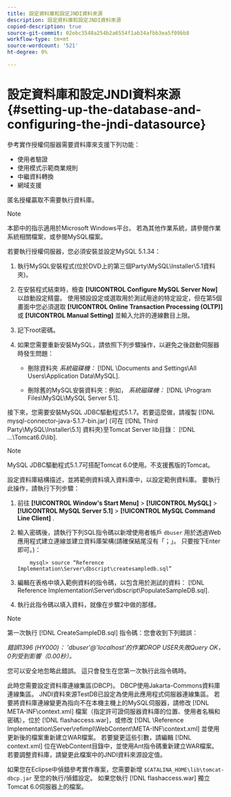 ```yaml
---
title: 設定資料庫和設定JNDI資料來源
description: 設定資料庫和設定JNDI資料來源
copied-description: true
source-git-commit: 02ebc3548a254b2a6554f1ab34afbb3ea5f09bb8
workflow-type: tm+mt
source-wordcount: '521'
ht-degree: 0%

---
```


# 設定資料庫和設定JNDI資料來源 {#setting-up-the-database-and-configuring-the-jndi-datasource}

參考實作授權伺服器需要資料庫來支援下列功能：

* 使用者驗證
* 使用模式示範商業規則
* 中繼資料轉換
* 網域支援

匿名授權贏取不需要執行資料庫。

>[!NOTE]
>
>本節中的指示適用於Microsoft Windows平台。 若為其他作業系統，請參閱作業系統相關檔案，或參閱MySQL檔案。

若要執行授權伺服器，您必須安裝並設定MySQL 5.1.34：

1. 執行MySQL安裝程式(位於DVD上的第三個Party\MySQL\Installer\5.1資料夾)。
1. 在安裝程式結束時，檢查 **[!UICONTROL Configure MySQL Server Now]** 以啟動設定精靈。 使用預設設定或選取用於測試用途的特定設定，但在第5個畫面中您必須選取 **[!UICONTROL Online Transaction Processing (OLTP)]** 或 **[!UICONTROL Manual Setting]** 並輸入允許的連線數目上限。

1. 記下root密碼。
1. 如果您需要重新安裝MySQL，請依照下列步驟操作，以避免之後啟動伺服器時發生問題：

   * 刪除資料夾 *系統磁碟機：* [!DNL \Documents and Settings\All Users\Application Data\MySQL].

   * 刪除舊的MySQL安裝資料夾：例如， *系統磁碟機：* [!DNL \Program Files\MySQL\MySQL Server 5.1].

接下來，您需要安裝MySQL JDBC驅動程式5.1.7。若要這麼做，請複製 [!DNL mysql-connector-java-5.1.7-bin.jar] (可在 [!DNL Third Party\MySQL\Installer\5.1] 資料夾)至Tomcat Server lib目錄： [!DNL ...\Tomcat6.0\lib].

>[!NOTE]
>
>MySQL JDBC驅動程式5.1.7可搭配Tomcat 6.0使用。不支援舊版的Tomcat。

設定資料庫結構描述，並將範例資料填入資料庫中，以設定範例資料庫。 要執行此操作，請執行下列步驟：

1. 前往  **[!UICONTROL Window's Start Menu]** > **[!UICONTROL MySQL]** > **[!UICONTROL MySQL Server 5.1]** > **[!UICONTROL MySQL Command Line Client]** .
1. 輸入密碼後，請執行下列SQL指令碼以新增使用者帳戶 `dbuser` 用於透過Web應用程式建立連線並建立資料庫架構(請確保結尾沒有「；」。 只要按下Enter即可。)：

   ```
       mysql> source “Reference Implementation\Server\dbscript\createsampledb.sql”
   ```

1. 編輯在表格中填入範例資料的指令碼，以包含用於測試的資料： [!DNL Reference Implementation\Server\dbscript\PopulateSampleDB.sql].
1. 執行此指令碼以填入資料，就像在步驟2中做的那樣。

>[!NOTE]
>
>第一次執行 [!DNL CreateSampleDB.sql] 指令碼：您會收到下列錯誤：

*錯誤1396 (HY000)： &#39;dbuser&#39;@&#39;localhost&#39;的作業DROP USER失敗Query OK，0列受到影響（0.00秒）。*

您可以安全地忽略此錯誤。 這只會發生在您第一次執行此指令碼時。

此時您需要設定資料庫連線集區(DBCP)。 DBCP使用Jakarta-Commons資料庫連線集區。 JNDI資料來源TestDB已設定為使用此應用程式伺服器連線集區。 若要將資料庫連線變更為指向不在本機主機上的MySQL伺服器，請修改 [!DNL META-INF\context.xml] 檔案（指定許可證伺服器資料庫的位置、使用者名稱和密碼），位於 [!DNL flashaccess.war]，或修改 [!DNL \Reference Implementation\Server\refimpl\WebContent\META-INF\context.xml] 並使用更新後的檔案重新建立WAR檔案。 若要變更這些引數，請編輯 [!DNL context.xml] 位在WebContent目錄中，並使用Ant指令碼重新建立WAR檔案。 若要調整資料庫，請變更此檔案中的JNDI資料來源設定值。

如果您在Eclipse中偵錯參考實作專案，您需要新增 `$CATALINA_HOME\lib\tomcat-dbcp.jar` 至您的執行/偵錯設定。 如果您執行 [!DNL flashaccess.war] 獨立Tomcat 6.0伺服器上的檔案。
